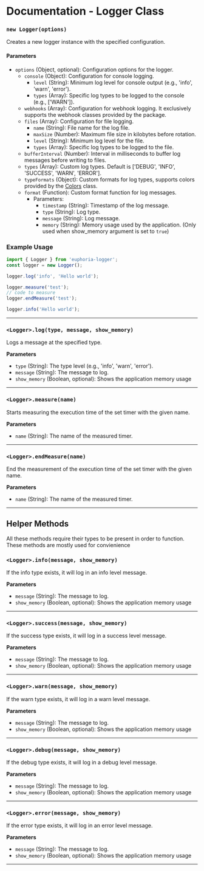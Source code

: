 # Documentation - Logger Class

### `new Logger(options)`

Creates a new logger instance with the specified configuration.

#### Parameters

-   `options` (Object, optional): Configuration options for the logger.
    -   `console` (Object): Configuration for console logging.
        -   `level` (String): Minimum log level for console output (e.g., 'info', 'warn', 'error').
        -   `types` (Array): Specific log types to be logged to the console (e.g., ['WARN']).
    -   `webhooks` (Array): Configuration for webhook logging. It exclusively supports the webhook classes provided by the package.
    -   `files` (Array): Configuration for file logging.
        -   `name` (String): File name for the log file.
        -   `maxSize` (Number): Maximum file size in kilobytes before rotation.
        -   `level` (String): Minimum log level for the file.
        -   `types` (Array): Specific log types to be logged to the file.
    -   `bufferInterval` (Number): Interval in milliseconds to buffer log messages before writing to files.
    -   `types` (Array): Custom log types. Default is ['DEBUG', 'INFO', 'SUCCESS', 'WARN', 'ERROR'].
    -   `typeFormats` (Object): Custom formats for log types, supports colors provided by the [Colors](https://github.com/TehPigYT/euphoria-logger/blob/master/docs/Colors.md) class.
    -   `format` (Function): Custom format function for log messages.
        -   Parameters:
            -   `timestamp` (String): Timestamp of the log message.
            -   `type` (String): Log type.
            -   `message` (String): Log message.
            -   `memory` (String): Memory usage used by the application. (Only used when show_memory argument is set to `true`)

### Example Usage

```js
import { Logger } from 'euphoria-logger';
const logger = new Logger();

logger.log('info', 'Hello world');

logger.measure('test');
// code to measure
logger.endMeasure('test');

logger.info('Hello world');
```

---

### `<Logger>.log(type, message, show_memory)`

Logs a message at the specified type.

**Parameters**

-   `type` (String): The type level (e.g., 'info', 'warn', 'error').
-   `message` (String): The message to log.
-   `show_memory` (Boolean, optional): Shows the application memory usage

---

### `<Logger>.measure(name)`

Starts measuring the execution time of the set timer with the given name.

**Parameters**

-   `name` (String): The name of the measured timer.

---

### `<Logger>.endMeasure(name)`

End the measurement of the execution time of the set timer with the given name.

**Parameters**

-   `name` (String): The name of the measured timer.

---

## Helper Methods

All these methods require their types to be present in order to function. These methods are mostly used for convienience

### `<Logger>.info(message, show_memory)`

If the info type exists, it will log in an info level message.

**Parameters**

-   `message` (String): The message to log.
-   `show_memory` (Boolean, optional): Shows the application memory usage

---

### `<Logger>.success(message, show_memory)`

If the success type exists, it will log in a success level message.

**Parameters**

-   `message` (String): The message to log.
-   `show_memory` (Boolean, optional): Shows the application memory usage

---

### `<Logger>.warn(message, show_memory)`

If the warn type exists, it will log in a warn level message.

**Parameters**

-   `message` (String): The message to log.
-   `show_memory` (Boolean, optional): Shows the application memory usage

---

### `<Logger>.debug(message, show_memory)`

If the debug type exists, it will log in a debug level message.

**Parameters**

-   `message` (String): The message to log.
-   `show_memory` (Boolean, optional): Shows the application memory usage

---

### `<Logger>.error(message, show_memory)`

If the error type exists, it will log in an error level message.

**Parameters**

-   `message` (String): The message to log.
-   `show_memory` (Boolean, optional): Shows the application memory usage

---
